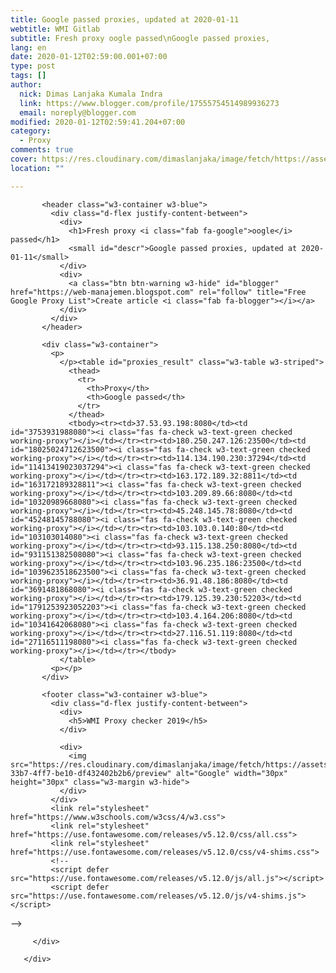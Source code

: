 ```yaml
---
title: Google passed proxies, updated at 2020-01-11
webtitle: WMI Gitlab
subtitle: Fresh proxy oogle passed\nGoogle passed proxies,
lang: en
date: 2020-01-12T02:59:00.001+07:00
type: post
tags: []
author:
  nick: Dimas Lanjaka Kumala Indra
  link: https://www.blogger.com/profile/17555754514989936273
  email: noreply@blogger.com
modified: 2020-01-12T02:59:41.204+07:00
category:
  - Proxy
comments: true
cover: https://res.cloudinary.com/dimaslanjaka/image/fetch/https://assets.materialup.com/uploads/82eae29e-33b7-4ff7-be10-df432402b2b6/preview
location: ""

---
```


<div id="proxy_result_wrapper">
         <div class="w3-card-4">
 
           <header class="w3-container w3-blue">
             <div class="d-flex justify-content-between">
               <div>
                 <h1>Fresh proxy <i class="fab fa-google">oogle</i> passed</h1>
                 <small id="descr">Google passed proxies, updated at 2020-01-11</small>
               </div>
               <div>
                 <a class="btn btn-warning w3-hide" id="blogger" href="https://web-manajemen.blogspot.com" rel="follow" title="Free Google Proxy List">Create article <i class="fab fa-blogger"></i></a>
               </div>
             </div>
           </header>
 
           <div class="w3-container">
             <p>
               </p><table id="proxies_result" class="w3-table w3-striped">
                 <thead>
                   <tr>
                     <th>Proxy</th>
                     <th>Google passed</th>
                   </tr>
                 </thead>
                 <tbody><tr><td>37.53.93.198:8080</td><td id="3753931988080"><i class="fas fa-check w3-text-green checked working-proxy"></i></td></tr><tr><td>180.250.247.126:23500</td><td id="18025024712623500"><i class="fas fa-check w3-text-green checked working-proxy"></i></td></tr><tr><td>114.134.190.230:37294</td><td id="11413419023037294"><i class="fas fa-check w3-text-green checked working-proxy"></i></td></tr><tr><td>163.172.189.32:8811</td><td id="163172189328811"><i class="fas fa-check w3-text-green checked working-proxy"></i></td></tr><tr><td>103.209.89.66:8080</td><td id="10320989668080"><i class="fas fa-check w3-text-green checked working-proxy"></i></td></tr><tr><td>45.248.145.78:8080</td><td id="45248145788080"><i class="fas fa-check w3-text-green checked working-proxy"></i></td></tr><tr><td>103.103.0.140:80</td><td id="103103014080"><i class="fas fa-check w3-text-green checked working-proxy"></i></td></tr><tr><td>93.115.138.250:8080</td><td id="931151382508080"><i class="fas fa-check w3-text-green checked working-proxy"></i></td></tr><tr><td>103.96.235.186:23500</td><td id="1039623518623500"><i class="fas fa-check w3-text-green checked working-proxy"></i></td></tr><tr><td>36.91.48.186:8080</td><td id="3691481868080"><i class="fas fa-check w3-text-green checked working-proxy"></i></td></tr><tr><td>179.125.39.230:52203</td><td id="1791253923052203"><i class="fas fa-check w3-text-green checked working-proxy"></i></td></tr><tr><td>103.4.164.206:8080</td><td id="10341642068080"><i class="fas fa-check w3-text-green checked working-proxy"></i></td></tr><tr><td>27.116.51.119:8080</td><td id="27116511198080"><i class="fas fa-check w3-text-green checked working-proxy"></i></td></tr></tbody>
               </table>
             <p></p>
           </div>
 
           <footer class="w3-container w3-blue">
             <div class="d-flex justify-content-between">
               <div>
                 <h5>WMI Proxy checker 2019</h5>
               </div>
 
               <div>
                 <img src="https://res.cloudinary.com/dimaslanjaka/image/fetch/https://assets.materialup.com/uploads/82eae29e-33b7-4ff7-be10-df432402b2b6/preview" alt="Google" width="30px" height="30px" class="w3-margin w3-hide">
               </div>
             </div>
             <link rel="stylesheet" href="https://www.w3schools.com/w3css/4/w3.css">
             <link rel="stylesheet" href="https://use.fontawesome.com/releases/v5.12.0/css/all.css">
             <link rel="stylesheet" href="https://use.fontawesome.com/releases/v5.12.0/css/v4-shims.css">
             <!--
             <script defer src="https://use.fontawesome.com/releases/v5.12.0/js/all.js"></script>
             <script defer src="https://use.fontawesome.com/releases/v5.12.0/js/v4-shims.js"></script>
 -->
           </footer>
 
         </div>
 
       </div>
     